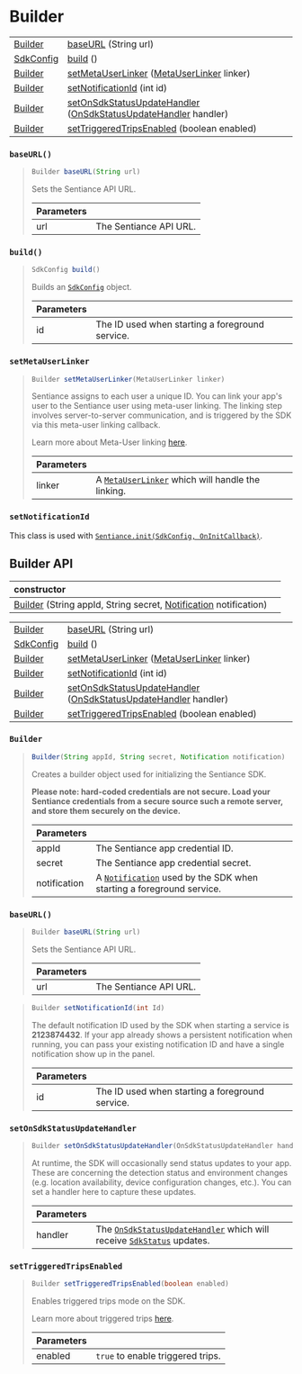 # Builder

|  |  |
| :--- | :--- |
| [Builder](sdkconfig-builder.md) | [baseURL](sdkconfig-builder.md#baseurl) \(String url\) |
| [SdkConfig](./) | [build](sdkconfig-builder.md#build) \(\) |
| [Builder](sdkconfig-builder.md) | [setMetaUserLinker](sdkconfig-builder.md#setmetauserlinker) \([MetaUserLinker](../metauserlinker.md) linker\) |
| [Builder](sdkconfig-builder.md) | [setNotificationId](sdkconfig-builder.md#setnotificationid) \(int id\) |
| [Builder](sdkconfig-builder.md) | [setOnSdkStatusUpdateHandler](sdkconfig-builder.md#setonsdkstatusupdatehandler) \([OnSdkStatusUpdateHandler](../onsdkstatusupdatehandler.md) handler\) |
| [Builder](sdkconfig-builder.md) | [setTriggeredTripsEnabled](sdkconfig-builder.md#settriggeredtripsenabled) \(boolean enabled\) |

### `baseURL()`

> ```java
> Builder baseURL(String url)
> ```
>
> Sets the Sentiance API URL.
>
> | Parameters |  |
> | :--- | :--- |
> | url | The Sentiance API URL. |

### `build()`

> ```java
> SdkConfig build()
> ```
>
> Builds an [`SdkConfig`](./) object.
>
> | Parameters |  |
> | :--- | :--- |
> | id | The ID used when starting a foreground service. |

### `setMetaUserLinker`

> ```java
> Builder setMetaUserLinker(MetaUserLinker linker)
> ```
>
> Sentiance assigns to each user a unique ID. You can link your app's user to the Sentiance user using meta-user linking. The linking step involves server-to-server communication, and is triggered by the SDK via this meta-user linking callback.
>
> Learn more about Meta-User linking [here](../../../appendix/user-linking.md).
>
> | Parameters |  |
> | :--- | :--- |
> | linker | A [`MetaUserLinker`](../metauserlinker.md) which will handle the linking. |

### `setNotificationId`

This class is used with [`Sentiance.init(SdkConfig, OnInitCallback)`](../sentiance.md#init).

## Builder API

| constructor |  |
| :--- | :--- |
| [Builder](sdkconfig-builder.md#builder) \(String appId, String secret, [Notification](https://developer.android.com/reference/android/app/Notification) notification\) |  |

|  |  |
| :--- | :--- |
| [Builder](sdkconfig-builder.md) | [baseURL](sdkconfig-builder.md#baseurl) \(String url\) |
| [SdkConfig](./) | [build](sdkconfig-builder.md#build) \(\) |
| [Builder](sdkconfig-builder.md) | [setMetaUserLinker](sdkconfig-builder.md#setmetauserlinker) \([MetaUserLinker](../metauserlinker.md) linker\) |
| [Builder](sdkconfig-builder.md) | [setNotificationId](sdkconfig-builder.md#setnotificationid) \(int id\) |
| [Builder](sdkconfig-builder.md) | [setOnSdkStatusUpdateHandler](sdkconfig-builder.md#setonsdkstatusupdatehandler) \([OnSdkStatusUpdateHandler](../onsdkstatusupdatehandler.md) handler\) |
| [Builder](sdkconfig-builder.md) | [setTriggeredTripsEnabled](sdkconfig-builder.md#settriggeredtripsenabled) \(boolean enabled\) |



### `Builder`

> ```java
> Builder(String appId, String secret, Notification notification)
> ```
>
> Creates a builder object used for initializing the Sentiance SDK.
>
> **Please note: hard-coded credentials are not secure. Load your Sentiance credentials from a secure source such a remote server, and store them securely on the device.**
>
> | Parameters |  |
> | :--- | :--- |
> | appId | The Sentiance app credential ID. |
> | secret | The Sentiance app credential secret. |
> | notification  | A [`Notification`](https://developer.android.com/reference/android/app/Notification) used by the SDK when starting a foreground service. |



### `baseURL()`

> ```java
> Builder baseURL(String url)
> ```
>
> Sets the Sentiance API URL.
>
> | Parameters |  |
> | :--- | :--- |
> | url | The Sentiance API URL. |

> ```java
> Builder setNotificationId(int Id)
> ```
>
> The default notification ID used by the SDK when starting a service is **2123874432**. If your app already shows a persistent notification when running, you can pass your existing notification ID and have a single notification show up in the panel.
>
> | Parameters |  |
> | :--- | :--- |
> | id | The ID used when starting a foreground service. |

### `setOnSdkStatusUpdateHandler`

> ```java
> Builder setOnSdkStatusUpdateHandler(OnSdkStatusUpdateHandler handler)
> ```
>
> At runtime, the SDK will occasionally send status updates to your app. These are concerning the detection status and environment changes \(e.g. location availability, device configuration changes, etc.\). You can set a handler here to capture these updates.
>
> | Parameters |  |
> | :--- | :--- |
> | handler | The [`OnSdkStatusUpdateHandler`](../onsdkstatusupdatehandler.md) which will receive [`SdkStatus`](../sdkstatus/) updates. |

### `setTriggeredTripsEnabled`

> ```java
> Builder setTriggeredTripsEnabled(boolean enabled)
> ```
>
> Enables triggered trips mode on the SDK.
>
> Learn more about triggered trips [here](../../../appendix/controlled-detections/controlled-trips-only.md).
>
> | Parameters |  |
> | :--- | :--- |
> | enabled | `true` to enable triggered trips. |

